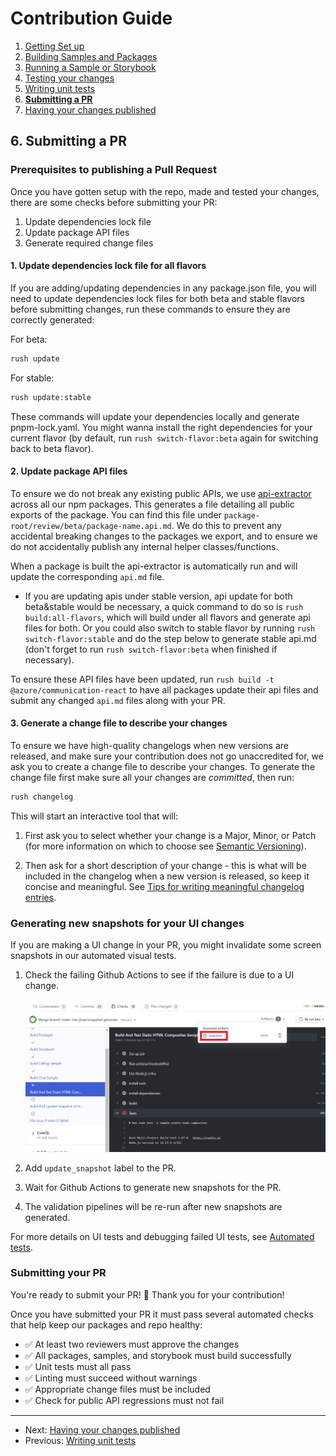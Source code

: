 # Contribution Guide

1. [Getting Set up](<./1. getting-set-up.md>)
2. [Building Samples and Packages](<./2. build-samples-and-packages.md>)
3. [Running a Sample or Storybook](<./3. running-a-sample-or-storybook.md>)
4. [Testing your changes](<./4. testing-your-changes.md>)
5. [Writing unit tests](<./5. writing-unit-tests.md>)
6. **[Submitting a PR](<./6. submitting-a-pr.md>)**
7. [Having your changes published](<./7. having-your-changes-published.md>)

## 6. Submitting a PR

### Prerequisites to publishing a Pull Request

Once you have gotten setup with the repo, made and tested your changes, there are some checks before submitting your PR:

1. Update dependencies lock file
2. Update package API files
3. Generate required change files

#### 1. Update dependencies lock file for all flavors
If you are adding/updating dependencies in any package.json file, you will need to update dependencies lock files for both beta and stable flavors before submitting changes, run these commands to ensure they are correctly generated:

For beta:
```bash
rush update
```

For stable:
```bash
rush update:stable
```
These commands will update your dependencies locally and generate pnpm-lock.yaml. You might wanna install the right dependencies for your current flavor (by default, run `rush switch-flavor:beta` again for switching back to beta flavor).

#### 2. Update package API files

To ensure we do not break any existing public APIs, we use [api-extractor](../infrastructure/api-extractor.md) across all our npm packages. This generates a file detailing all public exports of the package. You can find this file under `package-root/review/beta/package-name.api.md`. We do this to prevent any accidental breaking changes to the packages we export, and to ensure we do not accidentally publish any internal helper classes/functions.

When a package is built the api-extractor is automatically run and will update the corresponding `api.md` file.

- If you are updating apis under stable version, api update for both beta&stable would be necessary, a quick command to do so is `rush build:all-flavors`, which will build under all flavors and generate api files for both. Or you could also switch to stable flavor by running `rush switch-flavor:stable` and do the step below to generate stable api.md (don't forget to run `rush switch-flavor:beta` when finished if necessary).

To ensure these API files have been updated, run `rush build -t @azure/communication-react` to have all packages update their api files and submit any changed `api.md` files along with your PR.

#### 3. Generate a change file to describe your changes

To ensure we have high-quality changelogs when new versions are released, and make sure your contribution does not go unaccredited for, we ask you to create a change file to describe your changes. To generate the change file first make sure all your changes are _committed_, then run:

```bash
rush changelog
```

This will start an interactive tool that will:

1. First ask you to select whether your change is a Major, Minor, or Patch (for more information on which to choose see [Semantic Versioning](https://semver.org/)).

1. Then ask for a short description of your change - this is what will be included in the changelog when a new version is released, so keep it concise and meaningful. See [Tips for writing meaningful changelog entries](../reviewer-notes/tips-for-writing-changelog-entries).

### Generating new snapshots for your UI changes

If you are making a UI change in your PR, you might invalidate some screen snapshots in our automated visual tests.

1. Check the failing Github Actions to see if the failure is due to a UI change.

   ![screenshot showing downloadable snapshot artifacts in a failed github action](../images/check-snapshots.png)
1. Add `update_snapshot` label to the PR.
1. Wait for Github Actions to generate new snapshots for the PR.
1. The validation pipelines will be re-run after new snapshots are generated.

For more details on UI tests and debugging failed UI tests, see [Automated tests](../references/automated-tests.md).

### Submitting your PR

You're ready to submit your PR! 🚀 Thank you for your contribution!

Once you have submitted your PR it must pass several automated checks that help keep our packages and repo healthy:

* ✅ At least two reviewers must approve the changes
* ✅ All packages, samples, and storybook must build successfully
* ✅ Unit tests must all pass
* ✅ Linting must succeed without warnings
* ✅ Appropriate change files must be included
* ✅ Check for public API regressions must not fail

---

* Next: [Having your changes published](<./7. having-your-changes-published.md>)
* Previous: [Writing unit tests](<./5. writing-unit-tests.md>)
